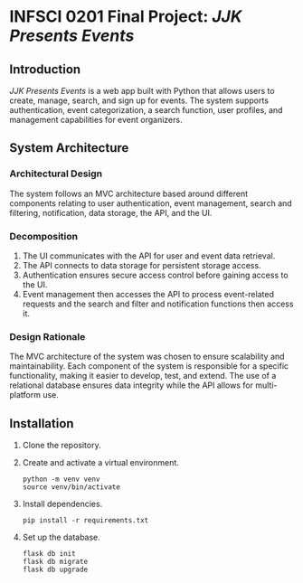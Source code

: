 # INFSCI 0201 Final Project: *JJK Presents Events*

## Introduction
*JJK Presents Events* is a web app built with Python that allows users to create, manage, search, and sign up for events. The system supports authentication, event categorization, a search function, user profiles, and management capabilities for event organizers.

## System Architecture
### Architectural Design
The system follows an MVC architecture based around different components relating to user authentication, event management, search and filtering, notification, data storage, the API, and the UI.

### Decomposition
  1. The UI communicates with the API for user and event data retrieval.
  2. The API connects to data storage for persistent storage access.
  3. Authentication ensures secure access control before gaining access to the UI.
  4. Event management then accesses the API to process event-related requests and the search and filter and notification functions then access it.

### Design Rationale
The MVC architecture of the system was chosen to ensure scalability and maintainability. Each component of the system is responsible for a specific functionality, making it easier to develop, test, and extend. The use of a relational database ensures data integrity while the API allows for multi-platform use.

## Installation
1. Clone the repository.
2. Create and activate a virtual environment.

       python -m venv venv
       source venv/bin/activate
3. Install dependencies.

       pip install -r requirements.txt
4. Set up the database.

       flask db init
       flask db migrate
       flask db upgrade